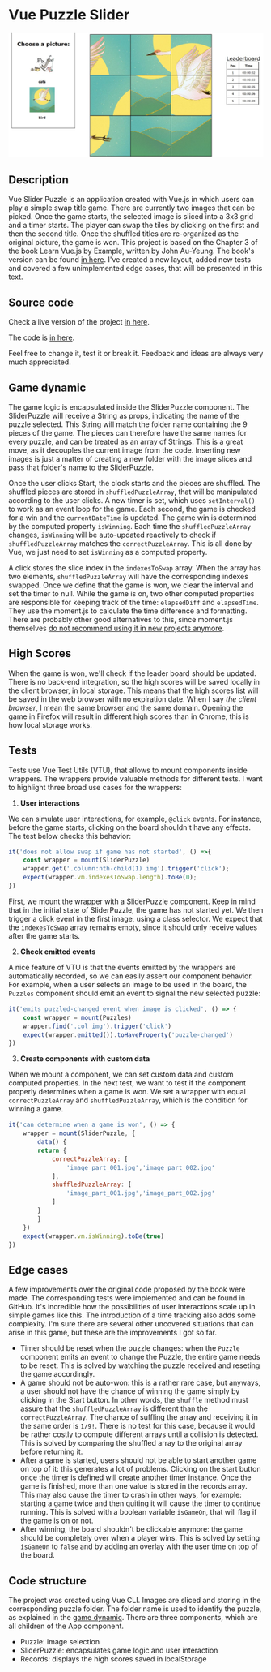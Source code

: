 Vue Puzzle Slider
=================

<img src="../assets/vue-puzzle-slider.jpg" alt="puzzle slider screenshot">

## Description

Vue Slider Puzzle is an application created with Vue.js in which users can play a simple swap title game.
There are currently two images that can be picked.
Once the game starts, the selected image is sliced into a 3x3 grid and a timer starts. 
The player can swap the tiles by clicking on the first and then the second title.
Once the shuffled titles are re-organized as the original picture, the game is won.
This project is based on the Chapter 3 of the book Learn Vue.js by Example, written by John Au-Yeung.
The book's version can be found [in here](https://github.com/PacktPublishing/-Vue.js-3-By-Example/tree/master/Chapter03).
I've created a new layout, added new tests and covered a few unimplemented edge cases, that will be presented in this text.

## Source code

Check a live version of the project [in here](https://beautiful-flan-fc5c64.netlify.app/).

The code is [in here](https://github.com/cdpaiva/vue-slider-puzzle).

Feel free to change it, test it or break it.
Feedback and ideas are always very much appreciated.

## Game dynamic

The game logic is encapsulated inside the SliderPuzzle component.
The SliderPuzzle will receive a String as props, indicating the name of the puzzle selected.
This String will match the folder name containing the 9 pieces of the game.
The pieces can therefore have the same names for every puzzle, and can be treated as an array of Strings.
This is a great move, as it decouples the current image from the code.
Inserting new images is just a matter of creating a new folder with the image slices and pass that folder's name to the SliderPuzzle.

Once the user clicks Start, the clock starts and the pieces are shuffled. The shuffled pieces are stored in `shuffledPuzzleArray`, that will be manipulated according to the user clicks.
A new timer is set, which uses `setInterval()` to work as an event loop for the game.
Each second, the game is checked for a win and the `currentDateTime` is updated.
The game win is determined by the computed property `isWinning`.
Each time the `shuffledPuzzleArray` changes, `isWinning` will be auto-updated reactively to check if `shuffledPuzzleArray` matches the `correctPuzzleArray`.
This is all done by Vue, we just need to set `isWinning` as a computed property.

A click stores the slice index in the `indexesToSwap` array.
When the array has two elements, `shuffledPuzzleArray` will have the corresponding indexes swapped.
Once we define that the game is won, we clear the interval and set the timer to null.
While the game is on, two other computed properties are responsible for keeping track of the time: `elapsedDiff` and `elapsedTime`.
They use the moment.js to calculate the time difference and formatting.
There are probably other good alternatives to this, since moment.js themselves [do not recommend using it in new projects anymore](https://momentjs.com/docs/).

## High Scores

When the game is won, we'll check if the leader board should be updated.
There is no back-end integration, so the high scores will be saved locally in the client browser, in local storage.
This means that the high scores list will be saved in the web browser with no expiration date.
When I say _the client browser_, I mean the same browser and the same domain.
Opening the game in Firefox will result in different high scores than in Chrome, this is how local storage works.

## Tests

Tests use Vue Test Utils (VTU), that allows to mount components inside wrappers.
The wrappers provide valuable methods for different tests.
I want to highlight three broad use cases for the wrappers:

1. __User interactions__

We can simulate user interactions, for example, `@click` events.
For instance, before the game starts, clicking on the board shouldn't have any effects.
The test below checks this behavior:

```js
it('does not allow swap if game has not started', () =>{
    const wrapper = mount(SliderPuzzle)
    wrapper.get('.column:nth-child(1) img').trigger('click');
    expect(wrapper.vm.indexesToSwap.length).toBe(0);
})
```

First, we mount the wrapper with a SliderPuzzle component.
Keep in mind that in the initial state of SliderPuzzle, the game has not started yet.
We then trigger a click event in the first image, using a class selector.
We expect that the `indexesToSwap` array remains empty, since it should only receive values after the game starts.

2. __Check emitted events__

A nice feature of VTU is that the events emitted by the wrappers are automatically recorded, so we can easily assert our component behavior.
For example, when a user selects an image to be used in the board, the `Puzzles` component should emit an event to signal the new selected puzzle:

```js
it('emits puzzled-changed event when image is clicked', () => {
    const wrapper = mount(Puzzles)
    wrapper.find('.col img').trigger('click')
    expect(wrapper.emitted()).toHaveProperty('puzzle-changed')
})
```

3. __Create components with custom data__

When we mount a component, we can set custom data and custom computed properties.
In the next test, we want to test if the component properly determines when a game is won.
We set a wrapper with equal `correctPuzzleArray` and `shuffledPuzzleArray`, which is the condition for winning a game.

```js
it('can determine when a game is won', () => {
    wrapper = mount(SliderPuzzle, {
        data() {
        return {
            correctPuzzleArray: [
                'image_part_001.jpg','image_part_002.jpg'
            ],
            shuffledPuzzleArray: [
                'image_part_001.jpg','image_part_002.jpg'
            ]
        }
        }
    })
    expect(wrapper.vm.isWinning).toBe(true)
})
```
## Edge cases

A few improvements over the original code proposed by the book were made.
The corresponding tests were implemented and can be found in GitHub.
It's incredible how the possibilities of user interactions scale up in simple games like this.
The introduction of a time tracking also adds some complexity.
I'm sure there are several other uncovered situations that can arise in this game, but these are the improvements I got so far.

* Timer should be reset when the puzzle changes: when the `Puzzle` component emits an event to change the Puzzle, the entire game needs to be reset. This is solved by watching the puzzle received and reseting the game accordingly.
* A game should not be auto-won: this is a rather rare case, but anyways, a user should not have the chance of winning the game simply by clicking in the Start button. In other words, the `shuffle` method must assure that the `shuffledPuzzleArray` is different than the `correctPuzzleArray`. The chance of suffling the array and receiving it in the same order is `1/9!`. There is no test for this case, because it would be rather costly to compute different arrays until a collision is detected. This is solved by comparing the shuffled array to the original array before returning it.
* After a game is started, users should not be able to start another game on top of it: this generates a lot of problems. Clicking on the start button once the timer is defined will create another timer instance. Once the game is finished, more than one value is stored in the records array. This may also cause the timer to crash in other ways, for example: starting a game twice and then quiting it will cause the timer to continue running. This is solved with a boolean variable `isGameOn`, that will flag if the game is on or not.
* After winning, the board shouldn't be clickable anymore: the game should be completely over when a player wins. This is solved by setting `isGameOn` to `false` and by adding an overlay with the user time on top of the board.

## Code structure

The project was created using Vue CLI. Images are sliced and storing in the corresponding puzzle folder. The folder name is used to identify the puzzle, as explained in the [game dynamic](#game-dynamic). There are three components, which are all children of the App component.

* Puzzle: image selection
* SliderPuzzle: encapsulates game logic and user interaction
* Records: displays the high scores saved in localStorage
